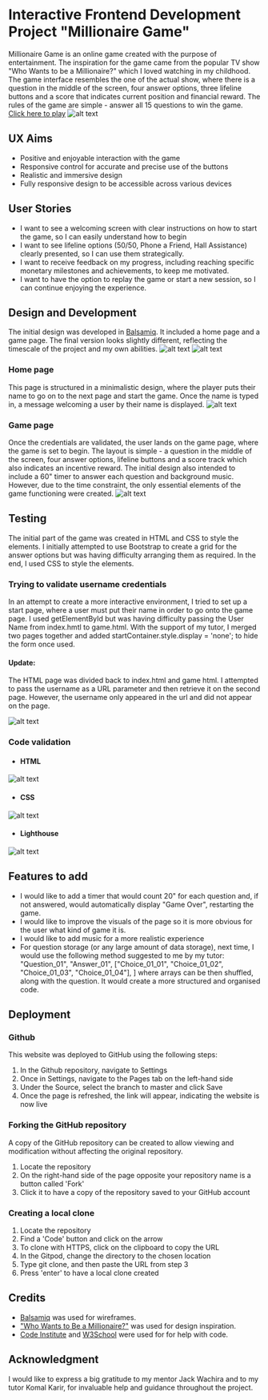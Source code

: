# Interactive Frontend Development Project "Millionaire Game"

Millionaire Game is an online game created with the purpose of entertainment. The inspiration for the game came from the popular TV show "Who Wants to be a Millionaire?" which I loved watching in my childhood. The game interface resembles the one of the actual show, where there is a question in the middle of the screen, four answer options, three lifeline buttons and a score that indicates current position and financial reward. The rules of the game are simple - answer all 15 questions to win the game.
[Click here to play](https://hh859.github.io/millionaire-game/)
 ![alt text](https://github.com/hh859/millionaire-game/blob/main/assets/images/head%20image.png)

## UX Aims
- Positive and enjoyable interaction with the game
- Responsive control for accurate and precise use of the buttons
- Realistic and immersive design 
- Fully responsive design to be accessible across various devices

## User Stories 
- I want to see a welcoming screen with clear instructions on how to start the game, so I can easily understand how to begin
- I want to see lifeline options (50/50, Phone a Friend, Hall Assistance) clearly presented, so I can use them strategically.
- I want to receive feedback on my progress, including reaching specific monetary milestones and achievements, to keep me motivated.
- I want to have the option to replay the game or start a new session, so I can continue enjoying the experience.

## Design and Development 
The initial design was developed in [Balsamiq](https://balsamiq.com). It included a home page and a game page. The final version looks slightly different, reflecting the timescale of the project and my own abilities.
 ![alt text](https://github.com/hh859/millionaire-game/blob/main/assets/images/front%20page%20draft.png)
 ![alt text](https://github.com/hh859/millionaire-game/blob/main/assets/images/game%20page%20draft.png)

### Home page 
This page is structured in a minimalistic design, where the player puts their name to go on to the next page and start the game. Once the name is typed in, a message welcoming a user by their name is displayed.
 ![alt text](https://github.com/hh859/millionaire-game/blob/main/assets/images/home%20page.png)

 ### Game page  
 Once the credentials are validated, the user lands on the game page, where the game is set to begin. The layout is simple - a question in the middle of the screen, four answer options, lifeline buttons and a score track which also indicates an incentive reward. 
 The initial design also intended to include a 60" timer to answer each question and background music. However, due to the time constraint, the only essential elements of the game functioning were created.
  ![alt text](https://github.com/hh859/millionaire-game/blob/main/assets/images/game%20page.png)

## Testing 
The initial part of the game was created in HTML and CSS to style the elements. I initially attempted to use Bootstrap to create a grid for the answer options but was having difficulty arranging them as required. In the end, I used CSS to style the elements. 

### Trying to validate username credentials 
In an attempt to create a more interactive environment, I tried to set up a start page, where a user must put their name in order to go onto the game page. I used getElementById but was having difficulty passing the User Name from index.hmtl to game.html. With the support of my tutor, I merged two pages together and added startContainer.style.display = 'none'; to hide the form once used.
#### Update:
The HTML page was divided back to index.html and game html. I attempted to pass the username as a URL parameter and then retrieve it on the second page. However, the username only appeared in the url and did not appear on the page.

 ![alt text](https://github.com/hh859/millionaire-game/blob/main/assets/images/username%20URL.png)

### Code validation 
 * #### HTML
 ![alt text](https://github.com/hh859/millionaire-game/blob/main/assets/images/HTML%20Validation.png)

 * #### CSS
![alt text](https://github.com/hh859/millionaire-game/blob/main/assets/images/CSS%20Validation.png)

* #### Lighthouse
![alt text](https://github.com/hh859/millionaire-game/blob/main/assets/images/Lighthouse.png)
## Features to add 
- I would like to add a timer that would count 20" for each question and, if not answered, would automatically display "Game Over", restarting the game.
- I would like to improve the visuals of the page so it is more obvious for the user what kind of game it is.
- I would like to add music for a more realistic experience 
- For question storage (or any large amount of data storage), next time, I would use the following method suggested to me by my tutor:
"Question_01",
    "Answer_01",
    ["Choice_01_01", "Choice_01_02", "Choice_01_03", "Choice_01_04"],
  ]
  where arrays can be then shuffled, along with the question. It would create a more structured and organised code. 

## Deployment 
### Github 
This website was deployed to GitHub using the following steps:
1. In the Github repository, navigate to Settings
2. Once in Settings, navigate to the Pages tab on the left-hand side
3. Under the Source, select the branch to master and click Save
4. Once the page is refreshed, the link will appear, indicating the website is now live

### Forking the GitHub repository 
A copy of the GitHub repository can be created to allow viewing and modification without affecting the original repository.
1. Locate the repository
2. On the right-hand side of the page opposite your repository name is a button called 'Fork'
3. Click it to have a copy of the repository saved to your GitHub account

### Creating a local clone 
1. Locate the repository
2. Find a 'Code' button and click on the arrow 
3. To clone with HTTPS, click on the clipboard to copy the URL
4. In the Gitpod, change the directory to the chosen location
5. Type git clone, and then paste the URL from step 3
6. Press 'enter' to have a local clone created

## Credits 
- [Balsamiq](https://balsamiq.com) was used for wireframes.
- ["Who Wants to Be a Millionaire?"](https://wwbm.com) was used for design inspiration.
- [Code Institute](https://learn.codeinstitute.net/dashboard) and [W3School](https://www.w3schools.com) were used for for help with code.

## Acknowledgment
I would like to express a big gratitude to my mentor Jack Wachira and to my tutor Komal Karir, for invaluable help and guidance throughout the project. 

